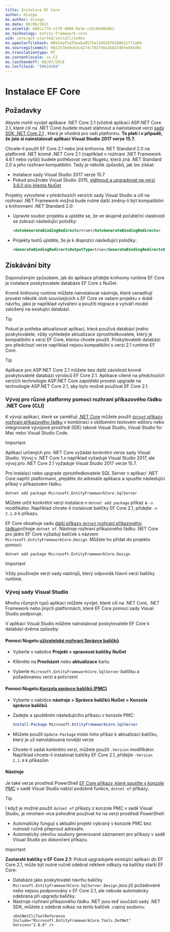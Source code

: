 ```yaml
---
title: Instalace EF Core
author: divega
ms.author: divega
ms.date: 08/06/2017
ms.assetid: 608cc774-c570-4809-8a3e-cd2c8446b8b2
ms.technology: entity-framework-core
uid: core/get-started/install/index
ms.openlocfilehash: 00924af2a7beaba8575e12d91678208b517f1a09
ms.sourcegitcommit: 902257be9c63c427dc793750a2b827d6feb8e38c
ms.translationtype: MT
ms.contentlocale: cs-CZ
ms.lasthandoff: 08/07/2018
ms.locfileid: "39614269"
---
```

# <a name="installing-ef-core"></a>Instalace EF Core

## <a name="prerequisites"></a>Požadavky

Abyste mohli vyvíjet aplikace .NET Core 2.1 (včetně aplikací ASP.NET Core 2.1, které cílí na .NET Core) budete muset stáhnout a nainstalovat verzi [sady SDK .NET Core 2.1](https://www.microsoft.com/net/download/core) , která je vhodná pro vaši platformu. **To platí i v případě, že jste si nainstalovali aplikaci Visual Studio 2017 verze 15.7.**

Chcete-li použít EF Core 2.1 nebo jiná knihovna .NET Standard 2.0 na platformě .NET kromě .NET Core 2.1 (například v rozhraní .NET Framework 4.6.1 nebo vyšší) budete potřebovat verzi Nugetu, která zná .NET Standard 2.0 a jeho rozhraní kompatibilní. Tady je několik způsobů, jak lze získat:

* Instalace sady Visual Studio 2017 verze 15.7
* Pokud používáte Visual Studio 2015, [stáhnout a upgradovat na verzi 3.6.0 pro klienta NuGet](https://www.nuget.org/downloads)

Projekty vytvořené v předchozích verzích sady Visual Studio a cílí na rozhraní .NET Framework možná bude nutné další změny-li být kompatibilní s knihovnami .NET Standard 2.0:

* Upravte soubor projektu a ujistěte se, že ve skupině počáteční vlastnosti se zobrazí následující položky:
  ``` xml
  <AutoGenerateBindingRedirects>true</AutoGenerateBindingRedirects>
  ```

* Projekty testů ujistěte, že je k dispozici následující položky:
  ``` xml
  <GenerateBindingRedirectsOutputType>true</GenerateBindingRedirectsOutputType>
  ```

## <a name="getting-the-bits"></a>Získávání bity
Doporučeným způsobem, jak do aplikace přidejte knihovny runtime EF Core je instalace poskytovatele databáze EF Core z NuGet.

Kromě knihovny runtime můžete nainstalovat nástroje, které usnadňují provést několik úloh souvisejících s EF Core ve vašem projektu v době návrhu, jako je například vytváření a použití migrace a vytváří model založený na existující databázi.

> [!TIP]  
> Pokud je potřeba aktualizovat aplikaci, která používá databázi jiného poskytovatele, vždy vyhledejte aktualizace zprostředkovatele, který je kompatibilní s verzí EF Core, kterou chcete použít. Poskytovatelé databází pro předchozí verze například nejsou kompatibilní s verzí 2.1 runtime EF Core.  

> [!TIP]  
> Aplikace pro ASP.NET Core 2.1 můžete bez další závislosti kromě poskytovatelé databází výrobců EF Core 2.1. Aplikace cílené na předchozích verzích technologie ASP.NET Core zapotřebí provést upgrade na technologie ASP.NET Core 2.1, aby bylo možné používat EF Core 2.1.

<a name="cli"></a>
### <a name="cross-platform-development-using-the-net-core-command-line-interface-cli"></a>Vývoj pro různé platformy pomocí rozhraní příkazového řádku .NET Core (CLI)

K vývoji aplikací, které se zaměřují [.NET Core](https://www.microsoft.com/net/download/core) můžete použít [ `dotnet` příkazy rozhraní příkazového řádku](https://docs.microsoft.com/dotnet/core/tools/) v kombinaci s oblíbeném textovém editoru nebo integrované vývojové prostředí (IDE) takové Visual Studio, Visual Studio for Mac nebo Visual Studio Code.

> [!IMPORTANT]  
> Aplikací určených pro .NET Core vyžádat konkrétní verze sady Visual Studio. Vývoj v .NET Core 1.x například vyžaduje Visual Studio 2017, ale vývoj pro .NET Core 2.1 vyžaduje Visual Studio 2017 verze 15.7.

Pro instalaci nebo upgrade zprostředkovatele SQL Server v aplikaci .NET Core napříč platformami, přejděte do adresáře aplikace a spusťte následující příkaz v příkazovém řádku:

``` Console
dotnet add package Microsoft.EntityFrameworkCore.SqlServer
```

Můžete určit konkrétní verzi instalace v `dotnet add package` příkaz a `-v` modifikátor. Například chcete-li instalovat balíčky EF Core 2.1, přidejte `-v 2.1.0` k příkazu.

EF Core obsahuje sadu [další příkazy `dotnet` rozhraní příkazového řádku](../../miscellaneous/cli/dotnet.md)počínaje `dotnet ef`. Nástroje rozhraní příkazového řádku .NET Core pro jádro EF Core vyžadují balíček s názvem `Microsoft.EntityFrameworkCore.Design`. Můžete ho přidat do projektu pomocí:

 ``` Console    
dotnet add package Microsoft.EntityFrameworkCore.Design 
``` 

> [!IMPORTANT]      
> Vždy používejte verzi sady nástrojů, který odpovídá hlavní verzi balíčky runtime.

<a name="visual-studio"></a>
### <a name="visual-studio-development"></a>Vývoj sady Visual Studio

Mnoho různých typů aplikací můžete vyvíjet, které cílí na .NET Core, .NET Framework nebo jiných platformách, které EF Core pomocí sady Visual Studio podporuje.

V aplikaci Visual Studio můžete nainstalovat poskytovatele EF Core k databázi dvěma způsoby:

#### <a name="using-nugets-package-manager-user-interfacehttpsdocsmicrosoftcomnugettoolspackage-manager-ui"></a>Pomocí Nugetu [uživatelské rozhraní Správce balíčků](https://docs.microsoft.com/nuget/tools/package-manager-ui)

* Vyberte v nabídce **Projekt > spravovat balíčky NuGet**

* Klikněte na **Procházet** nebo **aktualizace** kartu

* Vyberte `Microsoft.EntityFrameworkCore.SqlServer` balíčku a požadovanou verzi a potvrzení

#### <a name="using-nugets-package-manager-console-pmchttpsdocsmicrosoftcomnugettoolspackage-manager-console"></a>Pomocí Nugetu [Konzola správce balíčků (PMC)](https://docs.microsoft.com/nuget/tools/package-manager-console)

* Vyberte v nabídce **nástroje > Správce balíčků NuGet > Konzola správce balíčků**

* Zadejte a spuštěním následujícího příkazu v konzole PMC:

  ``` PowerShell  
  Install-Package Microsoft.EntityFrameworkCore.SqlServer
  ```
* Můžete použít `Update-Package` místo toho příkaz k aktualizaci balíčku, který je už nainstalovaná novější verze

* Chcete-li zadat konkrétní verzi, můžete použít `-Version` modifikátor. Například chcete-li instalovat balíčky EF Core 2.1, přidejte `-Version 2.1.0` k příkazům

#### <a name="tools"></a>Nástroje

Je také verze prostředí PowerShell [EF Core příkazy, které spusťte v konzole PMC](../../miscellaneous/cli/powershell.md) v sadě Visual Studio nabízí podobné funkce, `dotnet ef` příkazy. 

> [!TIP]  
> I když je možné použít `dotnet ef` příkazy z konzole PMC v sadě Visual Studio, je mnohem více pohodlné používat ho na verzi prostředí PowerShell:
> * Automaticky fungují s aktuální projekt vybraný v konzole PMC bez nutnosti ručně přepnout adresáře.  
> * Automaticky otevřou soubory generované záznamem pro příkazy v sadě Visual Studio po dokončení příkazu.

> [!IMPORTANT]  
> **Zastaralé balíčky v EF Core 2.1:** Pokud upgradujete existující aplikaci do EF Core 2.1, může být nutné ručně odebrat některé odkazy na balíčky starší EF Core:
> * Databáze jako poskytovatel návrhu balíčky `Microsoft.EntityFrameworkCore.SqlServer.Design` jsou již požadované nebo nejsou podporovány v EF Core 2.1, ale nebude automaticky odebrána při upgradu balíčky.
> * Nástroje rozhraní příkazového řádku .NET jsou teď součástí sady .NET SDK, můžete z odebrat odkaz na tento balíček *.csproj* souboru:
>   ```
>   <DotNetCliToolReference Include="Microsoft.EntityFrameworkCore.Tools.DotNet" Version="2.0.0" />
>   ```
